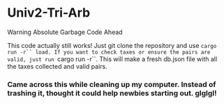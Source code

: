 # Univ2-Tri-Arb
Warning Absolute Garbage Code Ahead

This code actually still works! Just git clone the repository and use `cargo run -r`` load. If you want to check taxes or ensure the pairs are valid, just run `cargo run -r``. This will make a fresh db.json file with all the taxes collected and valid pairs.
### Came across this while cleaning up my computer. Instead of trashing it, thought it could help newbies starting out. glglgl!